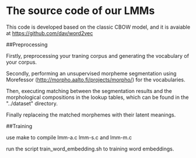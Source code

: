 # The source code of our LMMs
This code is developed based on the classic CBOW model, and it is avaiable at https://github.com/dav/word2vec

##Preprocessing

Firstly, preprocessing your traning corpus and generating the vocabulary of your corpus.

Secondly, performing an unsupervised morpheme segmentation using Morefessor (http://morpho.aalto.fi/projects/morpho/) for the vocabularies.

Then, executing matching between the segmentation results and the morphological compositions in the lookup tables, which can be found in the "../dataset" directory.

Finally replaceing the matched morphemes with their latent meanings.

##Training

use make to compile lmm-a.c lmm-s.c and lmm-m.c

run the script train_word_embedding.sh to training word embeddings.
